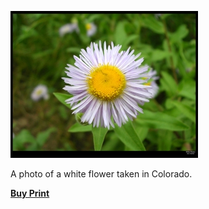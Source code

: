 [![A white flower](white-flower-700-1.jpg)](http://alexphotography.wordpress.com/2008/05/06/white-flower/white-flower-700/)

A photo of a white flower taken in Colorado.

**[Buy Print](http://www.deviantart.com/print/46309/)**